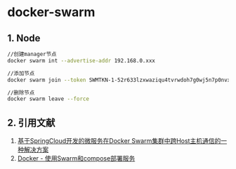 # docker-swarm

## 1. Node
```sh
//创建manager节点
docker swarm int --advertise-addr 192.168.0.xxx
```
```sh
//添加节点
docker swarm join --token SWMTKN-1-52r633lzxwaziqu4tvrwdoh7g0wj5n7p0nvxuxrfsb84d5lei6-92k632ku7jf49358ua3ejhcee 192.168.0.233:2377
```
```sh
//删除节点
docker swarm leave --force
```
## 2. 引用文献
1. [基于SpringCloud开发的微服务在Docker Swarm集群中跨Host主机通信的一种解决方案](https://blog.csdn.net/alaska_bibi/article/details/78414922?locationNum=4&fps=1
)
2. [Docker - 使用Swarm和compose部署服务](https://blog.51cto.com/lookingdream/2087077)